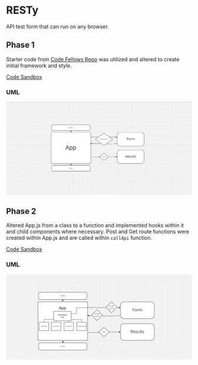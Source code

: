 # RESTy

API test form that can run on any browser.

## Phase 1

Starter code from [Code Fellows Repo](https://github.com/codefellows/seattle-code-javascript-401d48/tree/main/class-26/lab/starter-code) was utilized and altered to create initial framework and style.

[Code Sandbox](https://codesandbox.io/p/github/HaydenCleaver/resty/dev?selection=%5B%7B%22endColumn%22%3A22%2C%22endLineNumber%22%3A3%2C%22startColumn%22%3A22%2C%22startLineNumber%22%3A3%7D%5D&file=%2FREADME.md)

### UML

![UML](./public/RestyP1.png)

## Phase 2

Altered App.js from a class to a function and implemented hooks within it and child components where necessary. Post and Get route functions were created within App.js and are called within `callApi` function.

[Code Sandbox](https://codesandbox.io/p/github/HaydenCleaver/resty/state?file=%2Fsrc%2Fapp.js)

### UML

![UML](./public/RestyP2.png)
